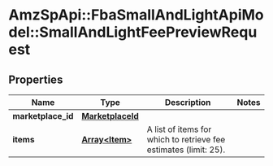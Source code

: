 # AmzSpApi::FbaSmallAndLightApiModel::SmallAndLightFeePreviewRequest

## Properties
Name | Type | Description | Notes
------------ | ------------- | ------------- | -------------
**marketplace_id** | [**MarketplaceId**](MarketplaceId.md) |  | 
**items** | [**Array&lt;Item&gt;**](Item.md) | A list of items for which to retrieve fee estimates (limit: 25). | 

